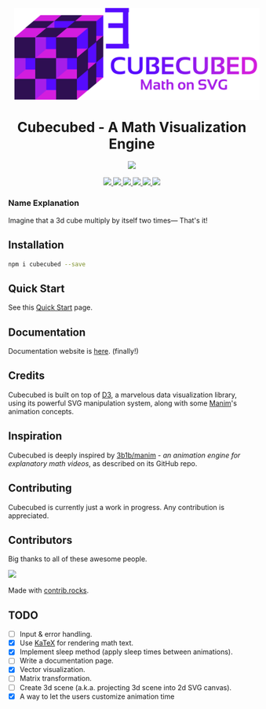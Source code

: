 <!-- # Cubecubed - A Math Visualization Engine -->

<p align="center">
  <img
    width="500"
    src="./graphics/svg/cubed-horizontal.svg"
    align="center" hspace="12"
    alt="Cubecubed - A Math Visualization Engine"
  />
  <h1 align="center">Cubecubed - A Math Visualization Engine</h1>
  <p align="center">
    <a href="https://www.npmjs.com/package/cubecubed">
          <img src="https://img.shields.io/npm/v/cubecubed?style=for-the-badge&logo=npm" />
    </a>
  </p>
  <p align="center">
    <a href="https://www.npmjs.com/package/cubecubed">
      <img src="https://img.shields.io/badge/d3.js-F9A03C?style=for-the-badge&logo=d3.js&logoColor=white" />
      <img src="https://img.shields.io/badge/p5.js-DE235B?style=for-the-badge&logo=p5.js&logoColor=white" />
      <img src="https://img.shields.io/badge/TypeScript-007ACC?style=for-the-badge&logo=typescript&logoColor=white" />
      <img src="https://img.shields.io/badge/Vite-B73BFE?style=for-the-badge&logo=vite&logoColor=FFD62E" />
      <img src="https://img.shields.io/badge/eslint-3A33D1?style=for-the-badge&logo=eslint&logoColor=white" />
      <img src="https://img.shields.io/badge/prettier-1A2C34?style=for-the-badge&logo=prettier&logoColor=F7BA3E" />
    </a>
  </p>

</p>

### Name Explanation

Imagine that a 3d cube multiply by itself two times— That's it!

## Installation

```sh
npm i cubecubed --save
```

## Quick Start

See this [Quick Start](https://imaphatduc.github.io/cubecubed/#/quickstart) page.

## Documentation

Documentation website is [here](https://imaphatduc.github.io/cubecubed). (finally!)

## Credits

Cubecubed is built on top of [D3](https://github.com/d3/d3), a marvelous data visualization library, using its powerful SVG manipulation system, along with some [Manim](https://github.com/3b1b/manim)'s animation concepts.

## Inspiration

Cubecubed is deeply inspired by [3b1b/manim](https://github.com/3b1b/manim) - _an animation engine for explanatory math videos_, as described on its GitHub repo.

## Contributing

Cubecubed is currently just a work in progress. Any contribution is appreciated.

## Contributors

Big thanks to all of these awesome people.

<a href="https://github.com/imaphatduc/cubecubed/graphs/contributors">
  <img src="https://contrib.rocks/image?repo=imaphatduc/cubecubed" />
</a>

Made with [contrib.rocks](https://contrib.rocks).

## TODO

-   [ ] Input & error handling.
-   [x] Use [KaTeX](https://github.com/KaTeX/KaTeX) for rendering math text.
-   [x] Implement sleep method (apply sleep times between animations).
-   [ ] Write a documentation page.
-   [x] Vector visualization.
-   [ ] Matrix transformation.
-   [ ] Create 3d scene (a.k.a. projecting 3d scene into 2d SVG canvas).
-   [x] A way to let the users customize animation time
